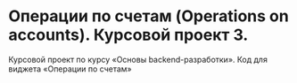 # Операции по счетам (Operations on accounts). Курсовой проект 3.
Курсовой проект по курсу «Основы backend-разработки». Код для виджета «Операции по счетам»
